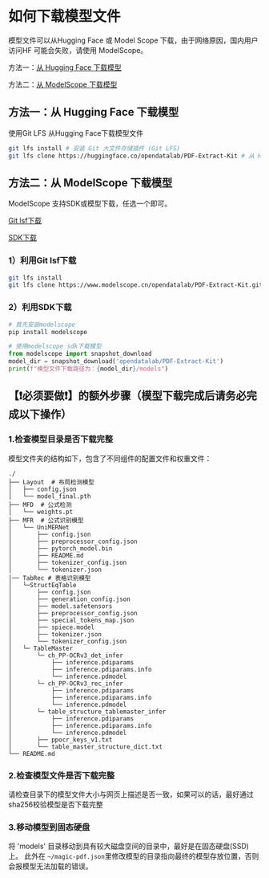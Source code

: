 # 如何下载模型文件

模型文件可以从Hugging Face 或 Model Scope 下载，由于网络原因，国内用户访问HF 可能会失败，请使用 ModelScope。


方法一：[从 Hugging Face 下载模型](#方法一从-hugging-face-下载模型)

方法二：[从 ModelScope 下载模型](#方法二从-modelscope-下载模型)

## 方法一：从 Hugging Face 下载模型

使用Git LFS 从Hugging Face下载模型文件

```bash
git lfs install # 安装 Git 大文件存储插件 (Git LFS) 
git lfs clone https://huggingface.co/opendatalab/PDF-Extract-Kit # 从 Hugging Face 下载 PDF-Extract-Kit 模型
```


## 方法二：从 ModelScope 下载模型
ModelScope 支持SDK或模型下载，任选一个即可。

[Git lsf下载](#1利用git-lsf下载)

[SDK下载](#2利用sdk下载)

### 1）利用Git lsf下载

```bash
git lfs install
git lfs clone https://www.modelscope.cn/opendatalab/PDF-Extract-Kit.git
```

### 2）利用SDK下载

```bash
# 首先安装modelscope
pip install modelscope
```

```python
# 使用modelscope sdk下载模型
from modelscope import snapshot_download
model_dir = snapshot_download('opendatalab/PDF-Extract-Kit')
print(f"模型文件下载路径为：{model_dir}/models")
```

## 【❗️必须要做❗️】的额外步骤（模型下载完成后请务必完成以下操作）

### 1.检查模型目录是否下载完整
模型文件夹的结构如下，包含了不同组件的配置文件和权重文件：
```
./
├── Layout  # 布局检测模型
│   ├── config.json
│   └── model_final.pth
├── MFD  # 公式检测
│   └── weights.pt
├── MFR  # 公式识别模型
│   └── UniMERNet
│       ├── config.json
│       ├── preprocessor_config.json
│       ├── pytorch_model.bin
│       ├── README.md
│       ├── tokenizer_config.json
│       └── tokenizer.json
│── TabRec # 表格识别模型
│   └─StructEqTable
│       ├── config.json
│       ├── generation_config.json
│       ├── model.safetensors
│       ├── preprocessor_config.json
│       ├── special_tokens_map.json
│       ├── spiece.model
│       ├── tokenizer.json
│       └── tokenizer_config.json 
│   └─ TableMaster 
│       └─ ch_PP-OCRv3_det_infer
│           ├── inference.pdiparams
│           ├── inference.pdiparams.info
│           └── inference.pdmodel
│       └─ ch_PP-OCRv3_rec_infer
│           ├── inference.pdiparams
│           ├── inference.pdiparams.info
│           └── inference.pdmodel
│       └─ table_structure_tablemaster_infer
│           ├── inference.pdiparams
│           ├── inference.pdiparams.info
│           └── inference.pdmodel
│       ├── ppocr_keys_v1.txt
│       └── table_master_structure_dict.txt
└── README.md
```

### 2.检查模型文件是否下载完整
请检查目录下的模型文件大小与网页上描述是否一致，如果可以的话，最好通过sha256校验模型是否下载完整

### 3.移动模型到固态硬盘
将 'models' 目录移动到具有较大磁盘空间的目录中，最好是在固态硬盘(SSD)上。
此外在 `~/magic-pdf.json`里修改模型的目录指向最终的模型存放位置，否则会报模型无法加载的错误。
